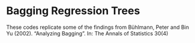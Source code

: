 # Bagging Regression Trees

These codes replicate some of the findings from Bühlmann, Peter and Bin Yu (2002). “Analyzing Bagging”. In: The Annals of Statistics 30(4)
